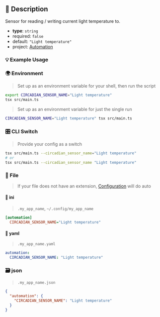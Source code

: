 ## 📜 Description

Sensor for reading / writing current light temperature to.

- **type**: `string`
- required: `false`
- default: `"Light temperature"`
- project: [Automation](/automation)

### 💡 Example Usage

### 🌍 Environment

> Set up as an environment variable for your shell, then run the script
```bash
export CIRCADIAN_SENSOR_NAME="Light temperature"
tsx src/main.ts
```
> Set up as an environment variable for just the single run

```bash
CIRCADIAN_SENSOR_NAME="Light temperature" tsx src/main.ts
```
### 🎛️ CLI Switch

> Provide your config as a switch
```bash
tsx src/main.ts --circadian_sensor_name="Light temperature"
# or
tsx src/main.ts --circadian_sensor_name "Light temperature"
```
### 📁 File
>  If your file does not have an extension, [Configuration](/docs/core/configuration) will do auto
#### 📘 ini

> `.my_app_name`, `~/.config/my_app_name`

```ini
[automation]
  CIRCADIAN_SENSOR_NAME="Light temperature"
```
#### 📄 yaml

> `.my_app_name.yaml`

```yaml
automation:
  CIRCADIAN_SENSOR_NAME: "Light temperature"
```
### 🗃️ json

> `.my_app_name.json`

```json
{
  "automation": {
    "CIRCADIAN_SENSOR_NAME": "Light temperature"
  }
}
```

